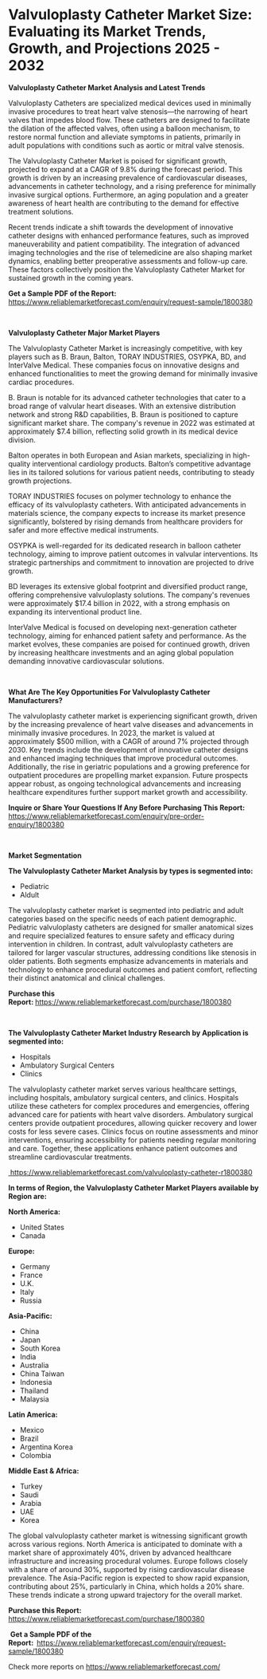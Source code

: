 <p><h1>Valvuloplasty Catheter Market Size: Evaluating its Market Trends, Growth, and Projections 2025 - 2032</h1></p><p><strong>Valvuloplasty Catheter Market Analysis and Latest Trends</strong></p>
<p><p>Valvuloplasty Catheters are specialized medical devices used in minimally invasive procedures to treat heart valve stenosis—the narrowing of heart valves that impedes blood flow. These catheters are designed to facilitate the dilation of the affected valves, often using a balloon mechanism, to restore normal function and alleviate symptoms in patients, primarily in adult populations with conditions such as aortic or mitral valve stenosis.</p><p>The Valvuloplasty Catheter Market is poised for significant growth, projected to expand at a CAGR of 9.8% during the forecast period. This growth is driven by an increasing prevalence of cardiovascular diseases, advancements in catheter technology, and a rising preference for minimally invasive surgical options. Furthermore, an aging population and a greater awareness of heart health are contributing to the demand for effective treatment solutions.</p><p>Recent trends indicate a shift towards the development of innovative catheter designs with enhanced performance features, such as improved maneuverability and patient compatibility. The integration of advanced imaging technologies and the rise of telemedicine are also shaping market dynamics, enabling better preoperative assessments and follow-up care. These factors collectively position the Valvuloplasty Catheter Market for sustained growth in the coming years.</p></p>
<p><strong>Get a Sample PDF of the Report:&nbsp;</strong> <a href="https://www.reliablemarketforecast.com/enquiry/request-sample/1800380?utm_campaign=2760&utm_medium=2&utm_source=Github&utm_content=ia&utm_term=03032025&utm_id=valvuloplasty-catheter">https://www.reliablemarketforecast.com/enquiry/request-sample/1800380</a></p>
<p>&nbsp;</p>
<p><strong>Valvuloplasty Catheter Major Market Players</strong></p>
<p><p>The Valvuloplasty Catheter Market is increasingly competitive, with key players such as B. Braun, Balton, TORAY INDUSTRIES, OSYPKA, BD, and InterValve Medical. These companies focus on innovative designs and enhanced functionalities to meet the growing demand for minimally invasive cardiac procedures. </p><p>B. Braun is notable for its advanced catheter technologies that cater to a broad range of valvular heart diseases. With an extensive distribution network and strong R&D capabilities, B. Braun is positioned to capture significant market share. The company's revenue in 2022 was estimated at approximately $7.4 billion, reflecting solid growth in its medical device division.</p><p>Balton operates in both European and Asian markets, specializing in high-quality interventional cardiology products. Balton’s competitive advantage lies in its tailored solutions for various patient needs, contributing to steady growth projections. </p><p>TORAY INDUSTRIES focuses on polymer technology to enhance the efficacy of its valvuloplasty catheters. With anticipated advancements in materials science, the company expects to increase its market presence significantly, bolstered by rising demands from healthcare providers for safer and more effective medical instruments.</p><p>OSYPKA is well-regarded for its dedicated research in balloon catheter technology, aiming to improve patient outcomes in valvular interventions. Its strategic partnerships and commitment to innovation are projected to drive growth.</p><p>BD leverages its extensive global footprint and diversified product range, offering comprehensive valvuloplasty solutions. The company's revenues were approximately $17.4 billion in 2022, with a strong emphasis on expanding its interventional product line.</p><p>InterValve Medical is focused on developing next-generation catheter technology, aiming for enhanced patient safety and performance. As the market evolves, these companies are poised for continued growth, driven by increasing healthcare investments and an aging global population demanding innovative cardiovascular solutions.</p></p>
<p>&nbsp;</p>
<p><strong>What Are The Key Opportunities For Valvuloplasty Catheter Manufacturers?</strong></p>
<p><p>The valvuloplasty catheter market is experiencing significant growth, driven by the increasing prevalence of heart valve diseases and advancements in minimally invasive procedures. In 2023, the market is valued at approximately $500 million, with a CAGR of around 7% projected through 2030. Key trends include the development of innovative catheter designs and enhanced imaging techniques that improve procedural outcomes. Additionally, the rise in geriatric populations and a growing preference for outpatient procedures are propelling market expansion. Future prospects appear robust, as ongoing technological advancements and increasing healthcare expenditures further support market growth and accessibility.</p></p>
<p><strong>Inquire or Share Your Questions If Any Before Purchasing This Report:</strong> <a href="https://www.reliablemarketforecast.com/enquiry/pre-order-enquiry/1800380?utm_campaign=2760&utm_medium=2&utm_source=Github&utm_content=ia&utm_term=03032025&utm_id=valvuloplasty-catheter">https://www.reliablemarketforecast.com/enquiry/pre-order-enquiry/1800380</a></p>
<p>&nbsp;</p>
<p><strong>Market Segmentation</strong></p>
<p><strong>The Valvuloplasty Catheter Market Analysis by types is segmented into:</strong></p>
<p><ul><li>Pediatric</li><li>Aldult</li></ul></p>
<p><p>The valvuloplasty catheter market is segmented into pediatric and adult categories based on the specific needs of each patient demographic. Pediatric valvuloplasty catheters are designed for smaller anatomical sizes and require specialized features to ensure safety and efficacy during intervention in children. In contrast, adult valvuloplasty catheters are tailored for larger vascular structures, addressing conditions like stenosis in older patients. Both segments emphasize advancements in materials and technology to enhance procedural outcomes and patient comfort, reflecting their distinct anatomical and clinical challenges.</p></p>
<p><strong>Purchase this Report:&nbsp;</strong><a href="https://www.reliablemarketforecast.com/purchase/1800380?utm_campaign=2760&utm_medium=2&utm_source=Github&utm_content=ia&utm_term=03032025&utm_id=valvuloplasty-catheter">https://www.reliablemarketforecast.com/purchase/1800380</a></p>
<p>&nbsp;</p>
<p><strong>The Valvuloplasty Catheter Market Industry Research by Application is segmented into:</strong></p>
<p><ul><li>Hospitals</li><li>Ambulatory Surgical Centers</li><li>Clinics</li></ul></p>
<p><p>The valvuloplasty catheter market serves various healthcare settings, including hospitals, ambulatory surgical centers, and clinics. Hospitals utilize these catheters for complex procedures and emergencies, offering advanced care for patients with heart valve disorders. Ambulatory surgical centers provide outpatient procedures, allowing quicker recovery and lower costs for less severe cases. Clinics focus on routine assessments and minor interventions, ensuring accessibility for patients needing regular monitoring and care. Together, these applications enhance patient outcomes and streamline cardiovascular treatments.</p></p>
<p><a href="https://www.reliablemarketforecast.com/valvuloplasty-catheter-r1800380?utm_campaign=2760&utm_medium=2&utm_source=Github&utm_content=ia&utm_term=03032025&utm_id=valvuloplasty-catheter">&nbsp;https://www.reliablemarketforecast.com/valvuloplasty-catheter-r1800380</a></p>
<p><strong>In terms of Region, the Valvuloplasty Catheter Market Players available by Region are:</strong></p>
<p>
    <p> <strong> North America: </strong>
        <ul>
            <li>United States</li>
            <li>Canada</li>
        </ul>
        </p> 
    <p> <strong> Europe: </strong>
        <ul>
            <li>Germany</li>
            <li>France</li>
            <li>U.K.</li>
            <li>Italy</li>
            <li>Russia</li>
        </ul>
        </p> 
    <p> <strong> Asia-Pacific: </strong>
        <ul>
            <li>China</li>
            <li>Japan</li>
            <li>South Korea</li>
            <li>India</li>
            <li>Australia</li>
            <li>China Taiwan</li>
            <li>Indonesia</li>
            <li>Thailand</li>
            <li>Malaysia</li>
        </ul>
        </p> 
    <p> <strong> Latin America: </strong>
        <ul>
            <li>Mexico</li>
            <li>Brazil</li>
            <li>Argentina Korea</li>
            <li>Colombia</li>
        </ul>
        </p> 
    <p> <strong> Middle East & Africa: </strong>
        <ul>
            <li>Turkey</li>
            <li>Saudi</li>
            <li>Arabia</li>
            <li>UAE</li>
            <li>Korea</li>
        </ul>
    </p>
    </p>
<p><p>The global valvuloplasty catheter market is witnessing significant growth across various regions. North America is anticipated to dominate with a market share of approximately 40%, driven by advanced healthcare infrastructure and increasing procedural volumes. Europe follows closely with a share of around 30%, supported by rising cardiovascular disease prevalence. The Asia-Pacific region is expected to show rapid expansion, contributing about 25%, particularly in China, which holds a 20% share. These trends indicate a strong upward trajectory for the overall market.</p></p>
<p><strong>Purchase this Report: </strong><a href="https://www.reliablemarketforecast.com/purchase/1800380?utm_campaign=2760&utm_medium=2&utm_source=Github&utm_content=ia&utm_term=03032025&utm_id=valvuloplasty-catheter">https://www.reliablemarketforecast.com/purchase/1800380</a></p>
<p>&nbsp;<strong>Get a Sample PDF of the Report:&nbsp;&nbsp;</strong><a href="https://www.reliablemarketforecast.com/enquiry/request-sample/1800380?utm_campaign=2760&utm_medium=2&utm_source=Github&utm_content=ia&utm_term=03032025&utm_id=valvuloplasty-catheter">https://www.reliablemarketforecast.com/enquiry/request-sample/1800380</a></p>
<p><strong></strong></p>
<p>Check more reports on <a href="https://www.reliablemarketforecast.com/?utm_campaign=2760&utm_medium=2&utm_source=Github&utm_content=ia&utm_term=03032025&utm_id=valvuloplasty-catheter">https://www.reliablemarketforecast.com/</a></p>